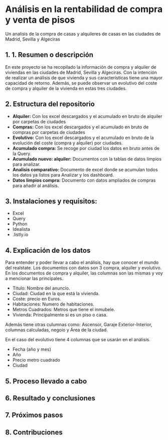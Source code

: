 # Análisis en la rentabilidad de compra y venta de pisos 
Un analisis de la compra de casas y alquileres de casas en las ciudades de Madrid, Sevilla y Algeciras

## 1. 1.	Resumen o descripción
En este proyecto se ha recopilado la información de compra y alquiler de viviendas en las ciudades de Madrid, Sevilla y Algeciras.  Con la intención de realizar un análisis de que vivienda y sus características tiene una mayor capacidad de retorno. Además, se puede observar un evolutivo del coste de compra y alquiler de la vivienda en estas tres ciudades.

## 2.	Estructura del repositorio
- **Alquiler:** Con los excel descargados y el acumulado en bruto de alquiler por carpetas de ciudades
- **Compras:** Con los excel descargados y el acumulado en bruto de compras por carpetas de ciudades
- **Evolutivo:** Con los excel descargados y el acumulado en bruto de la evolución del coste (compra y alquiler) por ciudades.
- **Acumulado compra:** Se recoge por ciudad los datos en bruto antes de la Query.
- **Acumulado nuevo: alquiler:** Documentos con la tablas de datos limpios para analizar.
- **Analisis comparativo:** Documento de excel donde se acumulan todos los datos ya listos para Analizar y los dashboard. 
- **Datos limpios compra:** Documento con datos ampliados de compras para añadir al análisis.
## 3.	Instalaciones y requisitos:
- Excel
- Query
- Python
- Idealista
- .listly.io

## 4.	Explicación de los datos
Para entender y poder llevar a cabo el análisis, hay que conocer el mundo del realstate. Los documentos con datos son 3 compra, alquiler y evolutivo.
En los documentos de compra y alquiler, las columnas son las mismas y voy a mencionar las principales. 
- Titulo: Nombre del anuncio.
- Ciudad: Ciudad en la que está la vivienda.
- Coste: precio en Euros.
- Habitaciones: Numero de habitaciones.
- Metros Cuadrados: Metros que tiene el inmubele.
- Vivienda: Principalmente si es un piso o casa.

Además tiene otras culumnas como: Ascensor, Garaje Exterior-Interior, columnas calculadas, negoio y Área de la ciudad.

En el caso del evolutivo tiene 4 columnas que se usarán en el análisis.
- Fecha (año y mes)
- Año
- Precio metro cuadrado
- Ciudad

## 5.	Proceso llevado a cabo
## 6.	Resultado y conclusiones
## 7.	Próximos pasos
## 8.	Contribuciones
